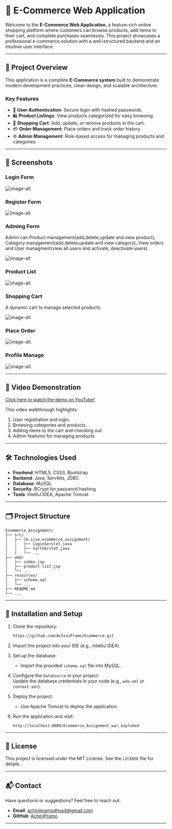 # 🌟 E-Commerce Web Application

Welcome to the **E-Commerce Web Application**, a feature-rich online shopping platform where customers can browse products, add items to their cart, and complete purchases seamlessly. This project showcases a professional e-commerce solution with a well-structured backend and an intuitive user interface.

---

## 🚀 Project Overview  

This application is a complete **E-Commerce system** built to demonstrate modern development practices, clean design, and scalable architecture.  

### **Key Features**  
- 👤 **User Authentication**: Secure login with hashed passwords.  
- 🛍️ **Product Listings**: View products categorized for easy browsing.  
- 🛒 **Shopping Cart**: Add, update, or remove products in the cart.  
- 💳 **Order Management**: Place orders and track order history.  
- ⚙️ **Admin Management**: Role-based access for managing products and categories.  

---

## 📸 Screenshots  

### **Login Form**  
![image-alt](https://github.com/AchiniPramo/Ecommerce/blob/e3fc43e883efa6522a30bbd1b0beaa8d48d49583/Login1.PNG)

### **Register Form**   
![image-alt](https://github.com/AchiniPramo/Ecommerce/blob/2d6789206c7ae5ef8f5ee76596f9292ad0f158a5/Register1.PNG)  

### **Adming Form**   
Admin can Product management(add,delete,update and view product), Category management(add,delete,update and view category), View orders and User managment(view all users and activate, deactivate users).

![image-alt](https://github.com/AchiniPramo/Ecommerce/blob/a90ed5adc1d57e554dac2c227a9ac366d41ebfd4/Admin.PNG)

### **Product List**  
![image-alt](https://github.com/AchiniPramo/Ecommerce/blob/3938652787df974c5e6713632a188b4bb43d8ede/Products.PNG)

### **Shopping Cart**  
 A dynamic cart to manage selected products.

![image-alt](https://github.com/AchiniPramo/Ecommerce/blob/b8137a8095c888b4723fe478e571c5dea16abd49/Cart.PNG)  

### **Place Order**  
![image-alt](https://github.com/AchiniPramo/Ecommerce/blob/75d11d19ed0f971d20ecf342123294888f884081/Placeorder.PNG).

### **Profile Manage** 
![image-alt](https://github.com/AchiniPramo/Ecommerce/blob/0e60277b1a5105af50ae8a17f53940cce9b30a2a/ProfileManage.PNG).

---

## 🎥 Video Demonstration  

[Click here to watch the demo on YouTube!](#)  

This video walkthrough highlights:  
1. User registration and login.  
2. Browsing categories and products.  
3. Adding items to the cart and checking out.  
4. Admin features for managing products.  

---

## 🛠️ Technologies Used  

- **Frontend**: HTML5, CSS3, Bootstrap  
- **Backend**: Java, Servlets, JDBC  
- **Database**: MySQL  
- **Security**: BCrypt for password hashing  
- **Tools**: IntelliJ IDEA, Apache Tomcat  

---

## 🗂️ Project Structure  

```
Ecommerce_Assignment/
├── src/
│   ├── lk.ijse.ecommerce_assignment/
│   │   ├── LoginServlet.java
│   │   ├── CartServlet.java
│   │   └── ...
├── web/
│   ├── index.jsp
│   ├── product-list.jsp
│   └── ...
├── resources/
│   ├── schema.sql
│   └── ...
├── README.md
└── ...
```

---

## 📝 Installation and Setup  

1. Clone the repository:  
   ```bash
   https://github.com/AchiniPramo/Ecommerce.git
   ```

2. Import the project into your IDE (e.g., IntelliJ IDEA).  

3. Set up the database:  
   - Import the provided `schema.sql` file into MySQL.  

4. Configure the `DataSource` in your project:  
   Update the database credentials in your code (e.g., `web.xml` or `context.xml`).  

5. Deploy the project:  
   - Use Apache Tomcat to deploy the application.  

6. Run the application and visit:  
   ```
   http://localhost:8080/Ecommerce_Assignment_war_exploded
   ```
---

## 📄 License  

This project is licensed under the MIT License. See the `LICENSE` file for details.  

---

## 📬 Contact  

Have questions or suggestions? Feel free to reach out:  
- **Email**: achinipramodhya4@gmail.com  
- **GitHub**: [AchiniPramo](https://github.com/AchiniPramo)  

---
